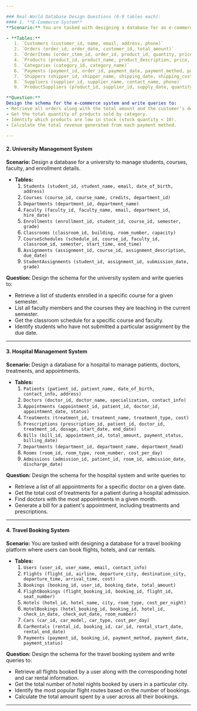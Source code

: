 ```yaml
---

### Real-World Database Design Questions (6-9 tables each):
#### 1. **E-Commerce System**
**Scenario:** You are tasked with designing a database for an e-commerce platform that sells products online. The platform needs to track customers, orders, payments, and the inventory of products.

- **Tables:** 
   1. `Customers (customer_id, name, email, address, phone)`
   2. `Orders (order_id, order_date, customer_id, total_amount)`
   3. `OrderItems (order_item_id, order_id, product_id, quantity, price)`
   4. `Products (product_id, product_name, product_description, price, stock_quantity)`
   5. `Categories (category_id, category_name)`
   6. `Payments (payment_id, order_id, payment_date, payment_method, payment_status)`
   7. `Shippers (shipper_id, shipper_name, shipping_date, shipping_cost)`
   8. `Suppliers (supplier_id, supplier_name, contact_name, phone)`
   9. `ProductSuppliers (product_id, supplier_id, supply_date, quantity)`

**Question:**
Design the schema for the e-commerce system and write queries to:
- Retrieve all orders along with the total amount and the customer’s details.
- Get the total quantity of products sold by category.
- Identify which products are low in stock (stock quantity < 10).
- Calculate the total revenue generated from each payment method.

---
```


#### 2. **University Management System**
**Scenario:** Design a database for a university to manage students, courses, faculty, and enrollment details.

- **Tables:** 
   1. `Students (student_id, student_name, email, date_of_birth, address)`
   2. `Courses (course_id, course_name, credits, department_id)`
   3. `Departments (department_id, department_name)`
   4. `Faculty (faculty_id, faculty_name, email, department_id, hire_date)`
   5. `Enrollments (enrollment_id, student_id, course_id, semester, grade)`
   6. `Classrooms (classroom_id, building, room_number, capacity)`
   7. `CourseSchedules (schedule_id, course_id, faculty_id, classroom_id, semester, start_time, end_time)`
   8. `Assignments (assignment_id, course_id, assignment_description, due_date)`
   9. `StudentAssignments (student_id, assignment_id, submission_date, grade)`

**Question:**
Design the schema for the university system and write queries to:
- Retrieve a list of students enrolled in a specific course for a given semester.
- List all faculty members and the courses they are teaching in the current semester.
- Get the classroom schedule for a specific course and faculty.
- Identify students who have not submitted a particular assignment by the due date.

---

#### 3. **Hospital Management System**
**Scenario:** Design a database for a hospital to manage patients, doctors, treatments, and appointments.

- **Tables:** 
   1. `Patients (patient_id, patient_name, date_of_birth, contact_info, address)`
   2. `Doctors (doctor_id, doctor_name, specialization, contact_info)`
   3. `Appointments (appointment_id, patient_id, doctor_id, appointment_date, status)`
   4. `Treatments (treatment_id, treatment_name, treatment_type, cost)`
   5. `Prescriptions (prescription_id, patient_id, doctor_id, treatment_id, dosage, start_date, end_date)`
   6. `Bills (bill_id, appointment_id, total_amount, payment_status, billing_date)`
   7. `Departments (department_id, department_name, department_head)`
   8. `Rooms (room_id, room_type, room_number, cost_per_day)`
   9. `Admissions (admission_id, patient_id, room_id, admission_date, discharge_date)`

**Question:**
Design the schema for the hospital system and write queries to:
- Retrieve a list of all appointments for a specific doctor on a given date.
- Get the total cost of treatments for a patient during a hospital admission.
- Find doctors with the most appointments in a given month.
- Generate a bill for a patient's appointment, including treatments and prescriptions.

---

#### 4. **Travel Booking System**
**Scenario:** You are tasked with designing a database for a travel booking platform where users can book flights, hotels, and car rentals.

- **Tables:** 
   1. `Users (user_id, user_name, email, contact_info)`
   2. `Flights (flight_id, airline, departure_city, destination_city, departure_time, arrival_time, cost)`
   3. `Bookings (booking_id, user_id, booking_date, total_amount)`
   4. `FlightBookings (flight_booking_id, booking_id, flight_id, seat_number)`
   5. `Hotels (hotel_id, hotel_name, city, room_type, cost_per_night)`
   6. `HotelBookings (hotel_booking_id, booking_id, hotel_id, check_in_date, check_out_date, room_number)`
   7. `Cars (car_id, car_model, car_type, cost_per_day)`
   8. `CarRentals (rental_id, booking_id, car_id, rental_start_date, rental_end_date)`
   9. `Payments (payment_id, booking_id, payment_method, payment_date, payment_status)`

**Question:**
Design the schema for the travel booking system and write queries to:
- Retrieve all flights booked by a user along with the corresponding hotel and car rental information.
- Get the total number of hotel nights booked by users in a particular city.
- Identify the most popular flight routes based on the number of bookings.
- Calculate the total amount spent by a user across all their bookings.

---
